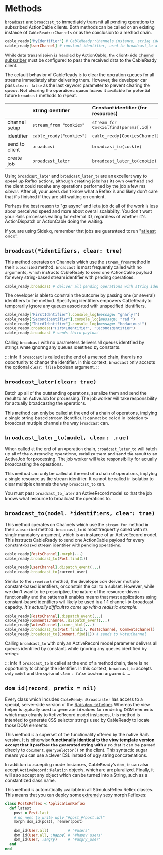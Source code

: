 # Methods

`broadcast` and `broadcast_to` immediately transmit all pending operations to subscribed ActionCable clients. Both methods can be called on an existing instance of `CableReady::Channels` or as the conclusion to a method chain.

```ruby
cable_ready["MyIdentifier"] # CableReady::Channels instance, string identifier
cable_ready[UserChannel] # constant identifier, used to broadcast_to a resource
```

While data transmission is handled by ActionCable, the client-side [channel subscriber](/hello-world/hello-world.md#setup) must be configured to pass the received data to the CableReady client.

The default behavior of CableReady is to clear the operation queues for all streams immediately after delivering them. However, the developer can pass `clear: false` as the last keyword parameter to prevent clearing the queue. Not clearing the operations queue leaves it available for potential future `broadcast` methods to repeat.

|                | String identifier        | Constant identifier (for resources)   |
| :------------- | :----------------------- | :------------------------------------ |
| channel setup  | `stream_from "cookies"`  | `stream_for Cookie.find(params[:id])` |
| identifier     | `cable_ready["cookies"]` | `cable_ready[CookiesChannel]`         |
| send to client | `broadcast`              | `broadcast_to(cookie)`                |
| create job     | `broadcast_later`        | `broadcast_later_to(cookie)`          |

Using `broadcast_later` and `broadcast_later_to` are an excellent way to speed up Reflex actions, although creating jobs has its own overhead and the client could receive any operations performed by the job a few ms _slower_. After all, your users don't know what a Reflex is and likely don't care that it's finished if they are still waiting on content.

Perhaps the best reason to "go async" and let a job do all of the work is less about perceived speed and more about overall scalability. You don't want your Rails processes waiting for external IO, regardless of whether it's ActionDispatch or ActionCable doing the waiting.

If you are using Sidekiq, remember that jobs are guaranteed to run "[at least once](https://stackoverflow.com/questions/65821152/sidekiq-will-execute-your-job-at-least-once-not-exactly-once)".

## `broadcast(*identifiers, clear: true)`

This method operates on Channels which use the `stream_from` method in their `subscribed` method. `broadcast` is most frequently called with no arguments, which instructs CableReady to send one ActionCable payload for every string-based stream identifier with pending operations.

```ruby
cable_ready.broadcast # deliver all pending operations with string identifiers
```

The developer is able to constrain the outcome by passing one (or several) identifiers to the method. Specifying identifiers empowers CableReady to temporarily ignore any queues associated with unspecified identifiers.

```ruby
cable_ready["FirstIdentifier"].console_log(message: "gnarly!")
cable_ready["SecondIdentifier"].console_log(message: "rad!")
cable_ready["ThirdIdentifier"].console_log(message: "bodacious!")
cable_ready.broadcast("FirstIdentifier", "SecondIdentifier")
cable_ready.broadcast # sends third payload
```

Calling `broadcast` with no parameters delivers all queues identified by strings while ignoring any queues identified by constants.

::: info
If `broadcast` is called at the end of a method chain, there is no opportunity to change the identifier. In this context, `broadcast` only accepts the optional `clear: false` boolean argument.
:::

## `broadcast_later(clear: true)`

Batch up all of the outstanding operations, serialize them and send the result to an ActiveJob for processing. The job worker will take responsibility for actually broadcasting the operations.

This method can only be called at the end of a chain of operations, implying a single string-based stream identifier. It cannot be called in isolation to broadcast multiple channels the way `broadcast` can.

## `broadcast_later_to(model, clear: true)`

When called at the end of an operation chain, `broadcast_later_to` will batch up all of the outstanding operations, serialize them and send the result to an ActiveJob for processing. The job worker will take responsibility for actually broadcasting the operations.

This method can only be called at the end of a chain of operations, implying a single resource as the stream identifier. It cannot be called in isolation to clear multiple channels the way `broadcast_to` can.

You must pass `broadcast_to_later` an ActiveRecord model so that the job knows what resource to broadcast the operations to.

## `broadcast_to(model, *identifiers, clear: true)`

This method operates on Channels which use the `stream_for` method in their `subscribed` method. `broadcast_to` is most frequently called with its single mandatory argument, which is an instance of an ActiveRecord model. This instructs CableReady to send one ActionCable payload for every constant-based stream identifier with pending operations.

```ruby
cable_ready[PostsChannel].morph(...)
cable_ready.broadcast_to(Post.find(1))

cable_ready[UserChannel].dispatch_event(...)
cable_ready.broadcast_to(current_user)
```

Similar to the `broadcast` method, the developer _can_ deliver multiple constant-based identifiers, or constain the call to a subset. However, while we don't want to be prescriptive, the nature of the resource-driven functionality and the patterns it enables means that most applications using constant-based identifiers will likely be used in a 1:1 channel-to-broadcast capacity. _It's actually difficult to come up with a realistic example:_

```ruby
cable_ready[PostsChannel].dispatch_event(...)
cable_ready[CommentsChannel].dispatch_event(...)
cable_ready[VotesChannel].inner_html(...)
cable_ready.broadcast_to(Post.find(1), PostsChannel, CommentsChannel)
cable_ready.broadcast_to(Comment.find(1)) # sends to VotesChannel
```

Calling `broadcast_to` with only an ActiveRecord model parameter delivers all queues identified by constants while ignoring any queues identified by strings.

::: info
If `broadcast_to` is called at the end of a method chain, there is no opportunity to change the identifier. In this context, `broadcast_to` accepts only `model` and the optional `clear: false` boolean argument.
:::

## `dom_id(record, prefix = nil)`

Every class which includes `CableReady::Broadcaster` has access to a special, server-side version of the [Rails `dom_id` helper](https://apidock.com/rails/ActionView/RecordIdentifier/dom_id). Whereas the view helper is typically used to generate `id` values for rendering DOM elements which map cleanly to ActiveRecord model instances, this method is intended to generate CSS selector strings used by CableReady to locate those DOM elements.

This method is a superset of the functionality offered by the native Rails version. It is otherwise **functionally identical to the view template version except that it prefixes the generated string with `#`** so that it can be passed directly to `document.querySelector()` on the client. This syntactic sugar means you can use a clever DSL instead of ugly string concatenations.

In addition to accepting model instances, CableReady's `dom_id` can also accept `ActiveRecord::Relation` objects, which are are pluralized. Finally, it will also accept any object which can be turned into a String, such as a constantized class name.

This method is automatically available in all StimulusReflex Reflex classes. This means that you can deploy some [extreme](https://www.youtube.com/watch?v=FO2Abp0FbA0)ly sexy morph Reflexes:

```ruby
class PostsReflex < ApplicationReflex
  def latest
    post = Post.last
    # no need to write ugly "#post_#{post.id}"
    morph dom_id(post), render(post)

    dom_id(User.all)         # "#users"
    dom_id(User.all, :happy) # "#happy_users"
    dom_id(User, :angry)     # "#angry_user"
  end
end
```
